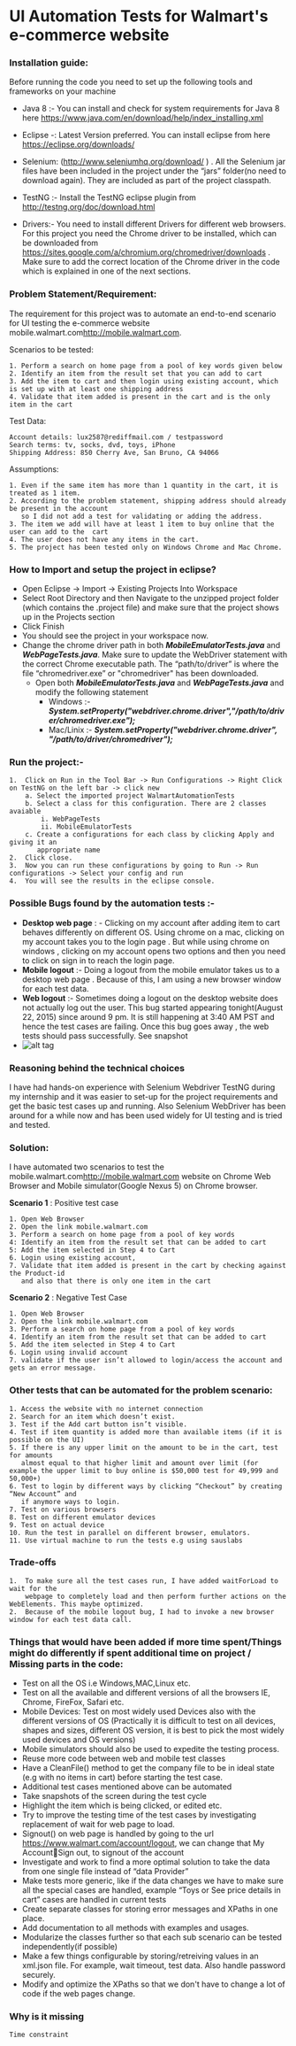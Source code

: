 # UI Automation Tests for Walmart's e-commerce website

### Installation guide:
Before running the code you need to set up the following tools and frameworks on your machine

- Java 8 :- 
    You can install and check for system requirements for Java 8 here                       https://www.java.com/en/download/help/index_installing.xml

- Eclipse -: Latest Version preferred. You can install eclipse from here https://eclipse.org/downloads/

- Selenium: (http://www.seleniumhq.org/download/ ) . All the Selenium jar files have been included in the project under the “jars” folder(no need to download again). They are included as part of the project classpath.

- TestNG :- Install the TestNG eclipse plugin from http://testng.org/doc/download.html  

- Drivers:- You need to install different Drivers for different web browsers. For this project you need the Chrome driver to be installed, which can be downloaded from 
https://sites.google.com/a/chromium.org/chromedriver/downloads .
Make sure to add the correct location of the Chrome driver in the code which is explained in one of the next sections.

### Problem Statement/Requirement: 
The requirement for this project was to automate an end-to-end scenario for UI testing the e-commerce website mobile.walmart.com<http://mobile.walmart.com>. 

Scenarios to be tested:
    
    1. Perform a search on home page from a pool of key words given below
    2. Identify an item from the result set that you can add to cart
    3. Add the item to cart and then login using existing account, which is set up with at least one shipping address
    4. Validate that item added is present in the cart and is the only item in the cart

Test Data:

    Account details: lux2587@rediffmail.com / testpassword
    Search terms: tv, socks, dvd, toys, iPhone
    Shipping Address: 850 Cherry Ave, San Bruno, CA 94066

Assumptions:
    
    1. Even if the same item has more than 1 quantity in the cart, it is treated as 1 item. 
    2. According to the problem statement, shipping address should already be present in the account 
       so I did not add a test for validating or adding the address. 
    3. The item we add will have at least 1 item to buy online that the user can add to the  cart
    4. The user does not have any items in the cart.
    5. The project has been tested only on Windows Chrome and Mac Chrome.


### How to Import and setup the project in eclipse?
- Open Eclipse -> Import -> Existing Projects Into Workspace
-	Select Root Directory and then Navigate to the unzipped project folder (which contains the .project file) and make sure that the project shows up in the Projects section
-	Click Finish
-	You should see the project in your workspace now. 
-	Change the chrome driver path in both _**MobileEmulatorTests.java**_ and _**WebPageTests.java**_. Make sure to update the WebDriver statement with the correct Chrome executable path. The “path/to/driver” is where the file “chromedriver.exe” or "chromedriver" has been downloaded. 
  	-  Open both _**MobileEmulatorTests.java**_ and _**WebPageTests.java**_  and modify the following statement
		- Windows :-   _**System.setProperty("webdriver.chrome.driver","/path/to/driver/chromedriver.exe");**_
		- Mac/Linix :- _**System.setProperty("webdriver.chrome.driver", "/path/to/driver/chromedriver");**_


### Run the project:-
    
    1.	Click on Run in the Tool Bar -> Run Configurations -> Right Click on TestNG on the left bar -> click new
        a. Select the imported project WalmartAutomationTests
        b. Select a class for this configuration. There are 2 classes avaiable
            i. WebPageTests 	
            ii. MobileEmulatorTests
        c. Create a configurations for each class by clicking Apply and giving it an
           appropriate name
    2.	Click close.
    3.	Now you can run these configurations by going to Run -> Run configurations -> Select your config and run
    4.	You will see the results in the eclipse console. 

### Possible Bugs found by the automation tests :-
- **Desktop web page** : - Clicking on my account after adding item to cart behaves differently on different OS. Using chrome on a mac, clicking on my account takes you to the login page . But while using chrome on windows , clicking on my account opens two options and then you need to click on sign in to reach the login page.
- **Mobile logout** :- Doing a logout from the mobile emulator takes us to a desktop web page . Because of this, I am using a new browser window for each test data. 
- **Web logout** :- Sometimes doing a logout on the desktop website does not actually log out the user. This bug started appearing tonight(August 22, 2015) since around 9 pm. It is still happening at 3:40 AM PST and hence the test cases are failing. Once this bug goes away , the web tests should pass successfully.
See snapshot
- ![alt tag](http://i.imgur.com/Vo9IO2b.png)
 
 

### Reasoning behind the technical choices
I have had hands-on experience with Selenium Webdriver TestNG during my internship and it was easier to set-up for the project requirements and get the basic test cases up and running. Also Selenium WebDriver has been around for a while now and has been used widely for UI testing and is tried and tested.

### Solution:
I have automated two scenarios to test the mobile.walmart.com<http://mobile.walmart.com> website on Chrome Web Browser and Mobile simulator(Google Nexus 5) on Chrome browser.

**Scenario 1** : Positive test case

    1. Open Web Browser
    2. Open the link mobile.walmart.com
    3. Perform a search on home page from a pool of key words
    4: Identify an item from the result set that can be added to cart
    5: Add the item selected in Step 4 to Cart
    6. Login using existing account,
    7. Validate that item added is present in the cart by checking against the Product-id 
       and also that there is only one item in the cart

**Scenario 2** : Negative Test Case
    
    1. Open Web Browser
    2. Open the link mobile.walmart.com
    3. Perform a search on home page from a pool of key words
    4. Identify an item from the result set that can be added to cart
    5. Add the item selected in Step 4 to Cart
    6. Login using invalid account
    7. validate if the user isn’t allowed to login/access the account and gets an error message.


### Other tests that can be automated for the problem scenario:
    1. Access the website with no internet connection
    2. Search for an item which doesn’t exist.
    3. Test if the Add cart button isn’t visible.
    4. Test if item quantity is added more than available items (if it is possible on the UI)
    5. If there is any upper limit on the amount to be in the cart, test for amounts 
       almost equal to that higher limit and amount over limit (for example the upper limit to buy online is $50,000 test for 49,999 and 50,000+)
    6. Test to login by different ways by clicking “Checkout” by creating “New Account” and 
       if anymore ways to login.
    7. Test on various browsers
    8. Test on different emulator devices
    9. Test on actual device
    10. Run the test in parallel on different browser, emulators.
    11.	Use virtual machine to run the tests e.g using sauslabs

### Trade-offs
    1.	To make sure all the test cases run, I have added waitForLoad to wait for the 
    	webpage to completely load and then perform further actions on the WebElements. This maybe optimized.
    2.	Because of the mobile logout bug, I had to invoke a new browser window for each test data call. 
	
### Things that would have been added if more time spent/Things might do differently if spent additional time on project / Missing parts in the code:

- Test on all the OS i.e Windows,MAC,Linux etc.
- Test on all the available and different versions of all the browsers IE, Chrome, FireFox, Safari etc. 
- Mobile Devices: Test on most widely used Devices also with the different versions of OS 
  (Practically it is difficult to test on all devices, shapes and sizes, different OS version, it is best to pick the most widely used devices and OS versions)
- Mobile simulators should also be used to expedite the testing process.
- Reuse more code between web and mobile test classes
- Have a CleanFile() method to get the company file to be in ideal state (e.g with no items in cart) before starting the test case.
- Additional test cases mentioned above can be automated
- Take snapshots of the screen during the test cycle
- Highlight the item which is being clicked, or edited etc.
- Try to improve the testing time of the test cases by investigating replacement of wait for web page to load.
- Signout() on web page is handled by going to the url https://www.walmart.com/account/logout, we can change that My AccountSign out, to signout of the account
- Investigate and work to find a more optimal solution to take the data from one single file instead of “data Provider”
- Make tests more generic, like if the data changes we have to make sure all the special cases are handled, example “Toys or See price details in cart” cases are handled in current tests
- Create separate classes for storing error messages and XPaths in one place.
- Add documentation to all methods with examples and usages.
- Modularize the classes further so that each sub scenario can be tested independently(if  possible)
- Make a few things configurable by storing/retreiving values in an xml.json file. For example, wait timeout, test data. Also handle password securely. 
- Modify and optimize the XPaths so that we don't have to change a lot of code if the web pages change.

### Why is it missing
    Time constraint 


